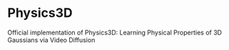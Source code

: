 # Physics3D
Official implementation of Physics3D: Learning Physical Properties of 3D Gaussians via Video Diffusion
